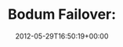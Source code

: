 ---
retweeted: false
source: <a href="http://twitter.com/#!/download/ipad" rel="nofollow">Twitter for iPad</a>
entities:
  user_mentions: []
  urls: []
  symbols: []
  media:
  - expanded_url: https://twitter.com/bascht/status/207514214024224769/photo/1
    indices:
    - '16'
    - '36'
    url: http://t.co/OO93QhG0
    media_url: http://pbs.twimg.com/media/AuE9FAUCIAAz0LU.jpg
    id_str: '207514214028419072'
    id: '207514214028419072'
    media_url_https: https://pbs.twimg.com/media/AuE9FAUCIAAz0LU.jpg
    sizes:
      small:
        w: '508'
        h: '680'
        resize: fit
      large:
        w: '765'
        h: '1024'
        resize: fit
      medium:
        w: '765'
        h: '1024'
        resize: fit
      thumb:
        w: '150'
        h: '150'
        resize: crop
    type: photo
    display_url: pic.twitter.com/OO93QhG0
  hashtags: []
display_text_range:
- '0'
- '36'
favorite_count: '0'
id_str: '207514214024224769'
truncated: false
retweet_count: '0'
id: '207514214024224769'
possibly_sensitive: false
created_at: Tue May 29 16:50:19 +0000 2012
favorited: false
full_text: 'Bodum Failover:'
lang: en
extended_entities:
  media:
  - expanded_url: https://twitter.com/bascht/status/207514214024224769/photo/1
    indices:
    - '16'
    - '36'
    url: http://t.co/OO93QhG0
    media_url: http://pbs.twimg.com/media/AuE9FAUCIAAz0LU.jpg
    id_str: '207514214028419072'
    id: '207514214028419072'
    media_url_https: https://pbs.twimg.com/media/AuE9FAUCIAAz0LU.jpg
    sizes:
      small:
        w: '508'
        h: '680'
        resize: fit
      large:
        w: '765'
        h: '1024'
        resize: fit
      medium:
        w: '765'
        h: '1024'
        resize: fit
      thumb:
        w: '150'
        h: '150'
        resize: crop
    type: photo
    display_url: pic.twitter.com/OO93QhG0
tags:
- pesos:twitter
date: '2012-05-29T16:50:19+00:00'
src: https://twitter.com/bascht/status/207514214024224769
original_url: https://twitter.com/bascht/status/207514214024224769
type: twitter_tweet
media_url: https://img.bascht.com/twitter/pbs.twimg.com/media/AuE9FAUCIAAz0LU.jpg
text: 'Bodum Failover:'
title: 'Bodum Failover:'

---
